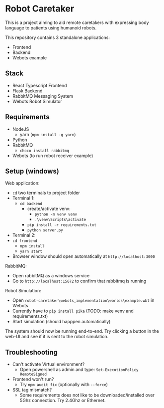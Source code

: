 # Robot Caretaker
This is a project aiming to aid remote caretakers with expressing body language to patients using humanoid robots.

This repository contains 3 standalone applications:
- Frontend
- Backend
- Webots example

## Stack
- React Typescript Frontend
- Flask Backend
- RabbitMQ Messaging System
- Webots Robot Simulator

## Requirements
- NodeJS
    - yarn (`npm install -g yarn`)
- Python
- RabbitMQ
    - `choco install rabbitmq`
- Webots (to run robot receiver example)

## Setup (windows)
Web application:
- `cd` two terminals to project folder
- Terminal 1:
    - `cd backend`
        - create/activate venv:
            - `python -m venv venv`
            - `.\venv\Scripts\activate`
        - `pip install -r requirements.txt`
        - `python server.py`
- Terminal 2:
- `cd frontend`
    - `npm install`
    - `yarn start`
- Browser window should open automatically at `http://localhost:3000`

RabbitMQ:
- Open rabbitMQ as a windows service
- Go to `http://localhost:15672` to confirm that rabbitmq is running

Robot Simulation:
- Open `robot-caretaker\webots_implementation\worlds\example.wbt` in Webots
- Currently have to `pip install pika` (TODO: make venv and requirements.txt)
- Start simulation (should happpen automatically)

The system should now be running end-to-end.
Try clicking a button in the web-UI and see if it is sent to the robot simulation.

## Troubleshooting
- Can't activate Virtual environment?
    - Open powershell as admin and type: `Set-ExecutionPolicy RemoteSigned`
- Frontend won't run?
    - Try `npm audit fix` (optionally with `--force`)
- SSL tag mismatch?
    - Some requirements does not like to be downloaded/installed over 5Ghz connection. Try 2.4Ghz or Ethernet.